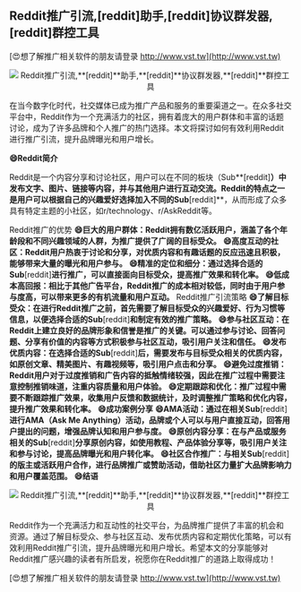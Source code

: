 ## **Reddit推广引流,**[reddit]**助手,**[reddit]**协议群发器,**[reddit]**群控工具**

[😍想了解推广相关软件的朋友请登录 http://www.vst.tw](http://www.vst.tw)

 <center><img src="https://vst.tw/MP4/tuiguang/png/2.png" alt="Reddit推广引流,**[reddit]**助手,**[reddit]**协议群发器,**[reddit]**群控工具"></center>

在当今数字化时代，社交媒体已成为推广产品和服务的重要渠道之一。在众多社交平台中，Reddit作为一个充满活力的社区，拥有着庞大的用户群体和丰富的话题讨论，成为了许多品牌和个人推广的热门选择。本文将探讨如何有效利用Reddit进行推广引流，提升品牌曝光和用户增长。

**😄Reddit简介**

Reddit是一个内容分享和讨论社区，用户可以在不同的板块（Sub**[reddit]**）中发布文字、图片、链接等内容，并与其他用户进行互动交流。Reddit的特点之一是用户可以根据自己的兴趣爱好选择加入不同的Sub**[reddit]**，从而形成了众多具有特定主题的小社区，如r/technology、r/AskReddit等。

Reddit推广的优势
**😄巨大的用户群体：Reddit拥有数亿活跃用户，涵盖了各个年龄段和不同兴趣领域的人群，为推广提供了广阔的目标受众。**
**😄高度互动的社区：Reddit用户热衷于讨论和分享，对优质内容和有趣话题的反应迅速且积极，能够带来大量的曝光和用户参与。**
**😄精准的定位和细分：通过选择合适的Sub**[reddit]**进行推广，可以直接面向目标受众，提高推广效果和转化率。**
**😄低成本高回报：相比于其他广告平台，Reddit推广的成本相对较低，同时由于用户参与度高，可以带来更多的有机流量和用户互动。**
Reddit推广引流策略
**😄了解目标受众：在进行Reddit推广之前，首先需要了解目标受众的兴趣爱好、行为习惯等信息，以便选择合适的Sub**[reddit]**和制定有效的推广策略。**
**😄参与社区互动：在Reddit上建立良好的品牌形象和信誉是推广的关键。可以通过参与讨论、回答问题、分享有价值的内容等方式积极参与社区互动，吸引用户关注和信任。**
**😄发布优质内容：在选择合适的Sub**[reddit]**后，需要发布与目标受众相关的优质内容，如原创文章、精美图片、有趣视频等，吸引用户点击和分享。**
**😄避免过度推销：Reddit用户对于过度推销和广告内容的抵触情绪较强，因此在推广过程中需要注意控制推销味道，注重内容质量和用户体验。**
**😄定期跟踪和优化：推广过程中需要不断跟踪推广效果，收集用户反馈和数据统计，及时调整推广策略和优化内容，提升推广效果和转化率。**
**😄成功案例分享**
**😄AMA活动：通过在相关Sub**[reddit]**进行AMA（Ask Me Anything）活动，品牌或个人可以与用户直接互动，回答用户提出的问题，增强品牌认知和用户参与度。**
**😄原创内容分享：在与产品或服务相关的Sub**[reddit]**分享原创内容，如使用教程、产品体验分享等，吸引用户关注和参与讨论，提高品牌曝光和用户转化率。**
**😄社区合作推广：与相关Sub**[reddit]**的版主或活跃用户合作，进行品牌推广或赞助活动，借助社区力量扩大品牌影响力和用户覆盖范围。**
**😄结语**

 <center><img src="https://vst.tw/MP4/tuiguang/png/6.png" alt="Reddit推广引流,**[reddit]**助手,**[reddit]**协议群发器,**[reddit]**群控工具"></center>

Reddit作为一个充满活力和互动性的社交平台，为品牌推广提供了丰富的机会和资源。通过了解目标受众、参与社区互动、发布优质内容和定期优化策略，可以有效利用Reddit推广引流，提升品牌曝光和用户增长。希望本文的分享能够对Reddit推广感兴趣的读者有所启发，祝愿你在Reddit推广的道路上取得成功！

[😍想了解推广相关软件的朋友请登录 http://www.vst.tw](http://www.vst.tw)



